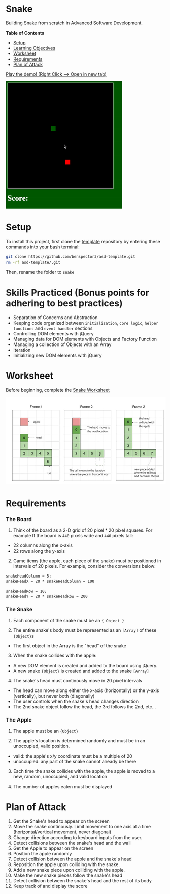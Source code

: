 # Snake
Building Snake from scratch in Advanced Software Development.  

**Table of Contents**
- [Setup](#setup)
- [Learning Objectives](#learning-objectives)
- [Worksheet](#worksheet)
- [Requirements](#requirements)
- [Plan of Attack](#plan-of-attack)

<a href="https://benspector3.github.io/projects/snake/index.html" target="_blank"> Play the demo! (Right Click --> Open in new tab) </a>

<img height=400 src="img/snake.gif">

# Setup

To install this project, first clone the [template](https://github.com/benspector3/asd-template/) repository by entering these commands into your bash terminal:

```bash
git clone https://github.com/benspector3/asd-template.git
rm -rf asd-template/.git
```

Then, rename the folder to `snake`

# Skills Practiced (Bonus points for adhering to best practices)
- Separation of Concerns and Abstraction
- Keeping code organized between `initialization`, `core logic`, `helper functions` and `event handler` sections
- Controlling DOM elements with jQuery
- Managing data for DOM elements with Objects and Factory Function
- Managing a collection of Objects with an Array
- Iteration
- Initializing new DOM elements with jQuery

# Worksheet

Before beginning, complete the <a href="https://drive.google.com/open?id=1h9DBLktvwVCODaAn4vg5FKnbkbyYjLIMik5IMYMbhY0" target="_blank"> Snake Worksheet </a>

<img src="img/snake-visualization.jpg">

# Requirements

### The Board
1) Think of the board as a 2-D grid of 20 pixel * 20 pixel squares. For example If the board is `440` pixels wide and `440` pixels tall:
  - 22 columns along the x-axis
  - 22 rows along the y-axis
  
2) Game items (the apple, each piece of the snake) must be positioned in intervals of 20 pixels. For example, consider the conversions below:

```
snakeHeadColumn = 5;
snakeHeadX = 20 * snakeHeadColumn = 100

snakeHeadRow = 10;
snakeHeadY = 20 * snakeHeadRow = 200
```

### The Snake

1) Each component of the snake must be an `{ Object }`

2) The entire snake's body must be represented as an `[Array]` of these `{Object}`s
  - The first object in the Array is the "head" of the snake

3) When the snake collides with the apple:
  - A new DOM element is created and added to the board using jQuery.
  - A new snake `{Object}` is created and added to the snake `[Array]`
  
4) The snake's head must continously move in 20 pixel intervals
  - The head can move along either the x-axis (horizontally) or the y-axis (vertically), but never both (diagonally)
  - The user controls when the snake's head changes direction
  - The 2nd snake object follow the head, the 3rd follows the 2nd, etc… 

### The Apple
1) The apple must be an `{Object}`

2) The apple's location is determined randomly and must be in an unoccupied, valid position.
- valid: the apple's x/y coordinate must be a multiple of 20
- unoccupied: any part of the snake cannot already be there

3) Each time the snake collides with the apple, the apple is moved to a new, random, unoccupied, and valid location

4) The number of apples eaten must be displayed

# Plan of Attack
1. Get the Snake's head to appear on the screen
2. Move the snake continously. Limit movement to one axis at a time (horizontal/vertical movement, never diagonal)
3. Change direction according to keyboard inputs from the user.
4. Detect collisions between the snake's head and the wall
5. Get the Apple to appear on the screen
6. Position the apple randomly
7. Detect collision between the apple and the snake's head
8. Reposition the apple upon colliding with the snake.
9. Add a new snake piece upon colliding with the apple.
10. Make the new snake pieces follow the snake's head
11. Detect collision between the snake's head and the rest of its body
12. Keep track of and display the score

